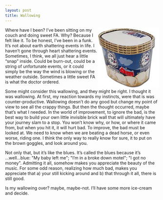 ```yaml
---
layout: post
title: Wallowing
---
```

<img align="right" src="/assets/img/2006/ice_creamtub.jpg" />
Where have I been? I’ve been sitting on my couch and doing sweet FA. Why? Because
I felt like it. To be honest, I’ve been in a funk. It’s not about earth shattering
events in life. I haven’t gone through heart shattering events. Sometimes, I think,
we all just hear a little “snap” inside. Could be burn-out, could be a string of
unfortunate events, or it could simply be the way the wind is blowing or the
weather outside. Sometimes a little sweet FA is what the doctor ordered.

Some might consider this wallowing, and they might be right. I thought it was
wallowing. At first, my reaction towards my instincts, were that is was
counter-productive. Wallowing doesn’t do any good but change my point of view to
see all the crappy things. But then the thought occurred, maybe that’s what I
needed. In the world of improvement, to ignore the bad, is the best way to build
your own little invisible brick wall that will ultimately have your journey slam
to a stop. You won’t know why, or how, or where it came from, but when you hit
it, it will hurt bad. To improve, the bad must be looked at. We need to know when
we are beating a dead horse, or even worse, riding one. I think the only way to
really know for sure, it to put on the brown goggles, and look around you.

Not only that, but it’s like the blues. It’s called the blues because it’s
...well...blue: "My baby left me"; "I’m in a broke down motel"; "I got no money".
Admitting it all, somehow makes you appreciate the beauty of the music. For some
odd reason, realizing how much bad, makes you appreciate that a) your still
kicking around and b) that through it all, there is still good.

Is my wallowing over? maybe, maybe-not. I’ll have some more ice-cream and decide.

